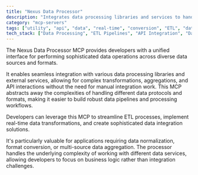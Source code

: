 ```yaml
---
title: "Nexus Data Processor"
description: "Integrates data processing libraries and services to handle complex data operations, transformations, and API interactions across multiple formats and sources."
category: "mcp-servers"
tags: ["utility", "api", "data", "real-time", "conversion", "ETL", "data integration", "data normalization"]
tech_stack: ["Data Processing", "ETL Pipelines", "API Integration", "Data Transformation", "Multi-format Data Handling", "Data Aggregation"]
---
```


The Nexus Data Processor MCP provides developers with a unified interface for performing sophisticated data operations across diverse data sources and formats. 

It enables seamless integration with various data processing libraries and external services, allowing for complex transformations, aggregations, and API interactions without the need for manual integration work. This MCP abstracts away the complexities of handling different data protocols and formats, making it easier to build robust data pipelines and processing workflows.

Developers can leverage this MCP to streamline ETL processes, implement real-time data transformations, and create sophisticated data integration solutions. 

It's particularly valuable for applications requiring data normalization, format conversion, or multi-source data aggregation. The processor handles the underlying complexity of working with different data services, allowing developers to focus on business logic rather than integration challenges.